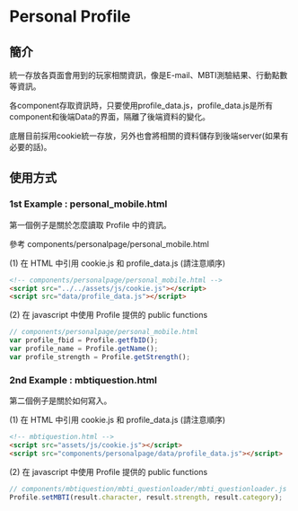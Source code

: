 # Personal Profile

## 簡介

統一存放各頁面會用到的玩家相關資訊，像是E-mail、MBTI測驗結果、行動點數等資訊。

各component存取資訊時，只要使用profile_data.js，profile_data.js是所有component和後端Data的界面，隔離了後端資料的變化。

底層目前採用cookie統一存放，另外也會將相關的資料儲存到後端server(如果有必要的話)。

## 使用方式

### 1st Example : personal_mobile.html

第一個例子是關於怎麼讀取 Profile 中的資訊。

參考 components/personalpage/personal_mobile.html

(1) 在 HTML 中引用 cookie.js 和 profile_data.js (請注意順序)
```html
<!-- components/personalpage/personal_mobile.html -->
<script src="../../assets/js/cookie.js"></script>
<script src="data/profile_data.js"></script>
```

(2) 在 javascript 中使用 Profile 提供的 public functions
```javascript
// components/personalpage/personal_mobile.html
var profile_fbid = Profile.getfbID();
var profile_name = Profile.getName();
var profile_strength = Profile.getStrength();
```

### 2nd Example : mbtiquestion.html

第二個例子是關於如何寫入。

(1) 在 HTML 中引用 cookie.js 和 profile_data.js (請注意順序)
```html
<!-- mbtiquestion.html -->
<script src="assets/js/cookie.js"></script>
<script src="components/personalpage/data/profile_data.js"></script>
```

(2) 在 javascript 中使用 Profile 提供的 public functions
```javascript
// components/mbtiquestion/mbti_questionloader/mbti_questionloader.js
Profile.setMBTI(result.character, result.strength, result.category);
```